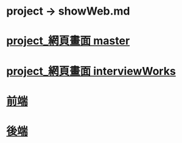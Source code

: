 # project -> showWeb.md
# [project_網頁畫面 master](https://github.com/LifanC/project_document/blob/master/showWeb.md)
# [project_網頁畫面 interviewWorks](https://github.com/LifanC/project_document/blob/InterviewWorks/showWeb.md)
# [前端](https://github.com/LifanC/project_client)
# [後端](https://github.com/LifanC/project_server)